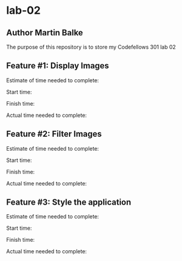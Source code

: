 # lab-02

## Author Martin Balke

The purpose of this repository is to store my Codefellows 301 lab 02

## Feature #1: Display Images

Estimate of time needed to complete:

Start time:

Finish time:

Actual time needed to complete:

## Feature #2: Filter Images

Estimate of time needed to complete:

Start time:

Finish time:

Actual time needed to complete:

## Feature #3: Style the application

Estimate of time needed to complete:

Start time:

Finish time:

Actual time needed to complete: